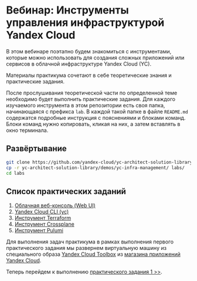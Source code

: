 # Вебинар: Инструменты управления инфраструктурой Yandex Cloud

В этом вебинаре поэтапно будем знакомиться с инструментами, которые можно использовать для создания сложных приложений или сервисов в облачной инфраструктуре Yandex Cloud (YC).

Материалы практикума сочетают в себе теоретические знания и практические задания.

После прослушивания теоретической части по определенной теме необходимо будет выполнить практические задания.
Для каждого изучаемого инструмента в этом репозитории есть своя папка, начинающаяся с префикса `lab`. В каждой такой папке в файле `README.md` содержатся подробные инструкция с пояснениями и блоками команд. Блоки команд нужно копировать, кликая на них, а затем вставлять в окно терминала.


## Развёртывание
```bash
git clone https://github.com/yandex-cloud/yc-architect-solution-library.git
cp -r yc-architect-solution-library/demos/yc-infra-management/ labs/
cd labs
```

## Список практических заданий

1. [Облачная веб-консоль (Web UI)](./lab-01-ui/README.md)
2. [Yandex Cloud CLI (yc)](./lab-02-yc/README.md)
3. [Инструмент Terraform](./lab-03-terraform/README.md)
4. [Инструмент Crossplane](./lab-04-crossplane/README.md)
5. [Инструмент Pulumi](./lab-05-pulumi/README.md)

Для выполнения задач практикума в рамках выполнения первого практического задания мы развернем виртуальную машину из специального образа [Yandex Cloud Toolbox](https://cloud.yandex.ru/marketplace/products/yc/toolbox) из [магазина приложений Yandex Cloud](https://cloud.yandex.ru/marketplace).

Теперь перейдем к выполнению [практического задания 1 >>](./lab-01-ui/README.md).

